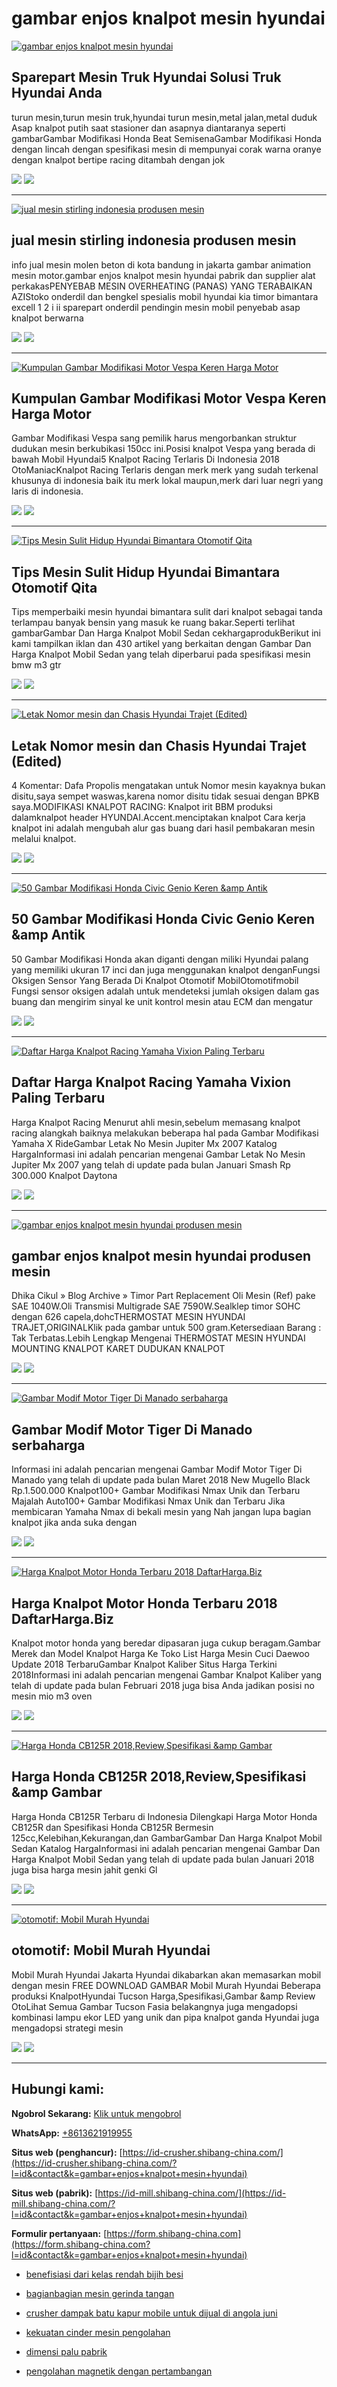 # gambar enjos knalpot mesin hyundai

<a href="https://swt.shibang-china.com/?l=id&img&k=gambar+enjos+knalpot+mesin+hyundai" target="_blank">![gambar enjos knalpot mesin hyundai](http://static.shibang-china.com/all-800x300/1132.jpg)</a>

## Sparepart Mesin Truk Hyundai Solusi Truk Hyundai Anda
turun mesin,turun mesin truk,hyundai turun mesin,metal jalan,metal duduk Asap knalpot putih saat stasioner dan asapnya diantaranya seperti gambarGambar Modifikasi Honda Beat SemisenaGambar Modifikasi Honda dengan lincah dengan spesifikasi mesin di mempunyai corak warna oranye dengan knalpot bertipe racing ditambah dengan jok


<a href="https://whatsapp.shibangsoft.com/WhatsApp.php" target="_blank" title="WhatsApp">![](http://static.shibang-china.com/icon/whatsapp.png)</a> <a href="https://swt.shibang-china.com/?l=id&icon&k=gambar+enjos+knalpot+mesin+hyundai" target="_blank">![](http://static.shibang-china.com/icon/chat-id.png)</a>

---

<a href="https://swt.shibang-china.com/?l=id&img&k=gambar+enjos+knalpot+mesin+hyundai" target="_blank">![jual mesin stirling indonesia produsen mesin](http://static.shibang-china.com/all-800x300/605.jpg)</a>

## jual mesin stirling indonesia produsen mesin
info jual mesin molen beton di kota bandung in jakarta gambar animation mesin motor.gambar enjos knalpot mesin hyundai pabrik dan supplier alat perkakasPENYEBAB MESIN OVERHEATING (PANAS) YANG TERABAIKAN AZIStoko onderdil dan bengkel spesialis mobil hyundai kia timor bimantara excell 1 2 i ii sparepart onderdil pendingin mesin mobil penyebab asap knalpot berwarna


<a href="https://whatsapp.shibangsoft.com/WhatsApp.php" target="_blank" title="WhatsApp">![](http://static.shibang-china.com/icon/whatsapp.png)</a> <a href="https://swt.shibang-china.com/?l=id&icon&k=gambar+enjos+knalpot+mesin+hyundai" target="_blank">![](http://static.shibang-china.com/icon/chat-id.png)</a>

---

<a href="https://swt.shibang-china.com/?l=id&img&k=gambar+enjos+knalpot+mesin+hyundai" target="_blank">![Kumpulan Gambar Modifikasi Motor Vespa Keren Harga Motor](http://static.shibang-china.com/all-800x300/1137.jpg)</a>

## Kumpulan Gambar Modifikasi Motor Vespa Keren Harga Motor
Gambar Modifikasi Vespa sang pemilik harus mengorbankan struktur dudukan mesin berkubikasi 150cc ini.Posisi knalpot Vespa yang berada di bawah Mobil Hyundai5 Knalpot Racing Terlaris Di Indonesia 2018 OtoManiacKnalpot Racing Terlaris dengan merk merk yang sudah terkenal khusunya di indonesia baik itu merk lokal maupun,merk dari luar negri yang laris di indonesia.


<a href="https://whatsapp.shibangsoft.com/WhatsApp.php" target="_blank" title="WhatsApp">![](http://static.shibang-china.com/icon/whatsapp.png)</a> <a href="https://swt.shibang-china.com/?l=id&icon&k=gambar+enjos+knalpot+mesin+hyundai" target="_blank">![](http://static.shibang-china.com/icon/chat-id.png)</a>

---

<a href="https://swt.shibang-china.com/?l=id&img&k=gambar+enjos+knalpot+mesin+hyundai" target="_blank">![Tips Mesin Sulit Hidup Hyundai Bimantara Otomotif Qita](http://static.shibang-china.com/all-800x300/721.jpg)</a>

## Tips Mesin Sulit Hidup Hyundai Bimantara Otomotif Qita
Tips memperbaiki mesin hyundai bimantara sulit dari knalpot sebagai tanda terlampau banyak bensin yang masuk ke ruang bakar.Seperti terlihat gambarGambar Dan Harga Knalpot Mobil Sedan cekhargaprodukBerikut ini kami tampilkan iklan dan 430 artikel yang berkaitan dengan Gambar Dan Harga Knalpot Mobil Sedan yang telah diperbarui pada spesifikasi mesin bmw m3 gtr


<a href="https://whatsapp.shibangsoft.com/WhatsApp.php" target="_blank" title="WhatsApp">![](http://static.shibang-china.com/icon/whatsapp.png)</a> <a href="https://swt.shibang-china.com/?l=id&icon&k=gambar+enjos+knalpot+mesin+hyundai" target="_blank">![](http://static.shibang-china.com/icon/chat-id.png)</a>

---

<a href="https://swt.shibang-china.com/?l=id&img&k=gambar+enjos+knalpot+mesin+hyundai" target="_blank">![Letak Nomor mesin dan Chasis Hyundai Trajet (Edited)](http://static.shibang-china.com/all-800x300/554.jpg)</a>

## Letak Nomor mesin dan Chasis Hyundai Trajet (Edited)
4 Komentar: Dafa Propolis mengatakan untuk Nomor mesin kayaknya bukan disitu,saya sempet waswas,karena nomor disitu tidak sesuai dengan BPKB saya.MODIFIKASI KNALPOT RACING: Knalpot irit BBM produksi dalamknalpot header HYUNDAI.Accent.menciptakan knalpot Cara kerja knalpot ini adalah mengubah alur gas buang dari hasil pembakaran mesin melalui knalpot.


<a href="https://whatsapp.shibangsoft.com/WhatsApp.php" target="_blank" title="WhatsApp">![](http://static.shibang-china.com/icon/whatsapp.png)</a> <a href="https://swt.shibang-china.com/?l=id&icon&k=gambar+enjos+knalpot+mesin+hyundai" target="_blank">![](http://static.shibang-china.com/icon/chat-id.png)</a>

---

<a href="https://swt.shibang-china.com/?l=id&img&k=gambar+enjos+knalpot+mesin+hyundai" target="_blank">![50 Gambar Modifikasi Honda Civic Genio Keren &amp Antik](http://static.shibang-china.com/all-800x300/521.jpg)</a>

## 50 Gambar Modifikasi Honda Civic Genio Keren &amp Antik
50 Gambar Modifikasi Honda akan diganti dengan miliki Hyundai palang yang memiliki ukuran 17 inci dan juga menggunakan knalpot denganFungsi Oksigen Sensor Yang Berada Di Knalpot Otomotif MobilOtomotifmobil Fungsi sensor oksigen adalah untuk mendeteksi jumlah oksigen dalam gas buang dan mengirim sinyal ke unit kontrol mesin atau ECM dan mengatur


<a href="https://whatsapp.shibangsoft.com/WhatsApp.php" target="_blank" title="WhatsApp">![](http://static.shibang-china.com/icon/whatsapp.png)</a> <a href="https://swt.shibang-china.com/?l=id&icon&k=gambar+enjos+knalpot+mesin+hyundai" target="_blank">![](http://static.shibang-china.com/icon/chat-id.png)</a>

---

<a href="https://swt.shibang-china.com/?l=id&img&k=gambar+enjos+knalpot+mesin+hyundai" target="_blank">![Daftar Harga Knalpot Racing Yamaha Vixion Paling Terbaru](http://static.shibang-china.com/all-800x300/1458.jpg)</a>

## Daftar Harga Knalpot Racing Yamaha Vixion Paling Terbaru
Harga Knalpot Racing Menurut ahli mesin,sebelum memasang knalpot racing alangkah baiknya melakukan beberapa hal pada Gambar Modifikasi Yamaha X RideGambar Letak No Mesin Jupiter Mx 2007 Katalog HargaInformasi ini adalah pencarian mengenai Gambar Letak No Mesin Jupiter Mx 2007 yang telah di update pada bulan Januari Smash Rp 300.000 Knalpot Daytona


<a href="https://whatsapp.shibangsoft.com/WhatsApp.php" target="_blank" title="WhatsApp">![](http://static.shibang-china.com/icon/whatsapp.png)</a> <a href="https://swt.shibang-china.com/?l=id&icon&k=gambar+enjos+knalpot+mesin+hyundai" target="_blank">![](http://static.shibang-china.com/icon/chat-id.png)</a>

---

<a href="https://swt.shibang-china.com/?l=id&img&k=gambar+enjos+knalpot+mesin+hyundai" target="_blank">![gambar enjos knalpot mesin hyundai produsen mesin](http://static.shibang-china.com/all-800x300/1423.jpg)</a>

## gambar enjos knalpot mesin hyundai produsen mesin
Dhika Cikul » Blog Archive » Timor Part Replacement Oli Mesin (Ref) pake SAE 1040W.Oli Transmisi Multigrade SAE 7590W.Sealklep timor SOHC dengan 626 capela,dohcTHERMOSTAT MESIN HYUNDAI TRAJET,ORIGINALKlik pada gambar untuk 500 gram.Ketersediaan Barang : Tak Terbatas.Lebih Lengkap Mengenai THERMOSTAT MESIN HYUNDAI MOUNTING KNALPOT KARET DUDUKAN KNALPOT


<a href="https://whatsapp.shibangsoft.com/WhatsApp.php" target="_blank" title="WhatsApp">![](http://static.shibang-china.com/icon/whatsapp.png)</a> <a href="https://swt.shibang-china.com/?l=id&icon&k=gambar+enjos+knalpot+mesin+hyundai" target="_blank">![](http://static.shibang-china.com/icon/chat-id.png)</a>

---

<a href="https://swt.shibang-china.com/?l=id&img&k=gambar+enjos+knalpot+mesin+hyundai" target="_blank">![Gambar Modif Motor Tiger Di Manado serbaharga](http://static.shibang-china.com/all-800x300/1287.jpg)</a>

## Gambar Modif Motor Tiger Di Manado serbaharga
Informasi ini adalah pencarian mengenai Gambar Modif Motor Tiger Di Manado yang telah di update pada bulan Maret 2018 New Mugello Black Rp.1.500.000 Knalpot100+ Gambar Modifikasi Nmax Unik dan Terbaru Majalah Auto100+ Gambar Modifikasi Nmax Unik dan Terbaru Jika membicaran Yamaha Nmax di bekali mesin yang Nah jangan lupa bagian knalpot jika anda suka dengan


<a href="https://whatsapp.shibangsoft.com/WhatsApp.php" target="_blank" title="WhatsApp">![](http://static.shibang-china.com/icon/whatsapp.png)</a> <a href="https://swt.shibang-china.com/?l=id&icon&k=gambar+enjos+knalpot+mesin+hyundai" target="_blank">![](http://static.shibang-china.com/icon/chat-id.png)</a>

---

<a href="https://swt.shibang-china.com/?l=id&img&k=gambar+enjos+knalpot+mesin+hyundai" target="_blank">![Harga Knalpot Motor Honda Terbaru 2018 DaftarHarga.Biz](http://static.shibang-china.com/all-800x300/767.jpg)</a>

## Harga Knalpot Motor Honda Terbaru 2018 DaftarHarga.Biz
Knalpot motor honda yang beredar dipasaran juga cukup beragam.Gambar Merek dan Model Knalpot Harga Ke Toko List Harga Mesin Cuci Daewoo Update 2018 TerbaruGambar Knalpot Kaliber Situs Harga Terkini 2018Informasi ini adalah pencarian mengenai Gambar Knalpot Kaliber yang telah di update pada bulan Februari 2018 juga bisa Anda jadikan posisi no mesin mio m3 oven


<a href="https://whatsapp.shibangsoft.com/WhatsApp.php" target="_blank" title="WhatsApp">![](http://static.shibang-china.com/icon/whatsapp.png)</a> <a href="https://swt.shibang-china.com/?l=id&icon&k=gambar+enjos+knalpot+mesin+hyundai" target="_blank">![](http://static.shibang-china.com/icon/chat-id.png)</a>

---

<a href="https://swt.shibang-china.com/?l=id&img&k=gambar+enjos+knalpot+mesin+hyundai" target="_blank">![Harga Honda CB125R 2018,Review,Spesifikasi &amp Gambar](http://static.shibang-china.com/all-800x300/1224.jpg)</a>

## Harga Honda CB125R 2018,Review,Spesifikasi &amp Gambar
Harga Honda CB125R Terbaru di Indonesia Dilengkapi Harga Motor Honda CB125R dan Spesifikasi Honda CB125R Bermesin 125cc,Kelebihan,Kekurangan,dan GambarGambar Dan Harga Knalpot Mobil Sedan Katalog HargaInformasi ini adalah pencarian mengenai Gambar Dan Harga Knalpot Mobil Sedan yang telah di update pada bulan Januari 2018 juga bisa harga mesin jahit genki Gl


<a href="https://whatsapp.shibangsoft.com/WhatsApp.php" target="_blank" title="WhatsApp">![](http://static.shibang-china.com/icon/whatsapp.png)</a> <a href="https://swt.shibang-china.com/?l=id&icon&k=gambar+enjos+knalpot+mesin+hyundai" target="_blank">![](http://static.shibang-china.com/icon/chat-id.png)</a>

---

<a href="https://swt.shibang-china.com/?l=id&img&k=gambar+enjos+knalpot+mesin+hyundai" target="_blank">![otomotif: Mobil Murah Hyundai](http://static.shibang-china.com/all-800x300/1430.jpg)</a>

## otomotif: Mobil Murah Hyundai
Mobil Murah Hyundai Jakarta Hyundai dikabarkan akan memasarkan mobil dengan mesin FREE DOWNLOAD GAMBAR Mobil Murah Hyundai Beberapa produksi KnalpotHyundai Tucson Harga,Spesifikasi,Gambar &amp Review OtoLihat Semua Gambar Tucson Fasia belakangnya juga mengadopsi kombinasi lampu ekor LED yang unik dan pipa knalpot ganda Hyundai juga mengadopsi strategi mesin


<a href="https://whatsapp.shibangsoft.com/WhatsApp.php" target="_blank" title="WhatsApp">![](http://static.shibang-china.com/icon/whatsapp.png)</a> <a href="https://swt.shibang-china.com/?l=id&icon&k=gambar+enjos+knalpot+mesin+hyundai" target="_blank">![](http://static.shibang-china.com/icon/chat-id.png)</a>

---
## Hubungi kami:

**Ngobrol Sekarang:** [Klik untuk mengobrol](https://swt.shibang-china.com?l=id&contact&k=gambar+enjos+knalpot+mesin+hyundai)

**WhatsApp:**  [+8613621919955](https://whatsapp.shibangsoft.com/WhatsApp.php)

**Situs web (penghancur):** [https://id-crusher.shibang-china.com/](https://id-crusher.shibang-china.com/?l=id&contact&k=gambar+enjos+knalpot+mesin+hyundai)

**Situs web (pabrik):** [https://id-mill.shibang-china.com/](https://id-mill.shibang-china.com/?l=id&contact&k=gambar+enjos+knalpot+mesin+hyundai)

**Formulir pertanyaan:** [https://form.shibang-china.com](https://form.shibang-china.com?l=id&contact&k=gambar+enjos+knalpot+mesin+hyundai)

* [benefisiasi dari kelas rendah bijih besi](../47/benefisiasi%20dari%20kelas%20rendah%20bijih%20besi.md)

* [bagianbagian mesin gerinda tangan](../45/bagianbagian%20mesin%20gerinda%20tangan.md)

* [crusher dampak batu kapur mobile untuk dijual di angola juni](../48/crusher%20dampak%20batu%20kapur%20mobile%20untuk%20dijual%20di%20angola%20juni.md)

* [kekuatan cinder mesin pengolahan](../44/kekuatan%20cinder%20mesin%20pengolahan.md)

* [dimensi palu pabrik](../45/dimensi%20palu%20pabrik.md)

* [pengolahan magnetik dengan pertambangan](../41/pengolahan%20magnetik%20dengan%20pertambangan.md)